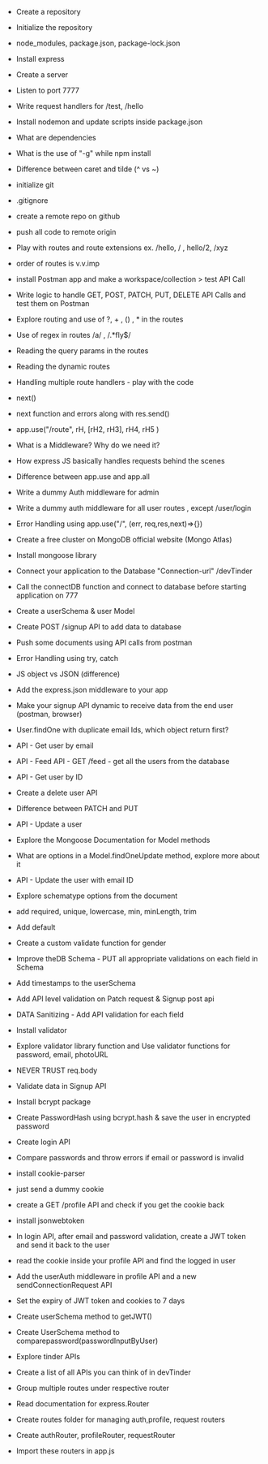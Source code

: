 - Create a repository
- Initialize the repository
- node_modules, package.json, package-lock.json
- Install express
- Create a server
- Listen to port 7777
- Write request handlers for /test, /hello
- Install nodemon and update scripts inside package.json
- What are dependencies
- What is the use of "-g" while npm install
- Difference between caret and tilde (^ vs ~)

- initialize git
- .gitignore
- create a remote repo on github
- push all code to remote origin
- Play with routes and route extensions ex. /hello, / , hello/2, /xyz
- order of routes is v.v.imp
- install Postman app and make a workspace/collection > test API Call
- Write logic to handle GET, POST, PATCH, PUT, DELETE API Calls and test them on Postman
- Explore routing and use of ?, + , () , \* in the routes
- Use of regex in routes /a/ , /.\*fly$/
- Reading the query params in the routes
- Reading the dynamic routes

- Handling multiple route handlers - play with the code
- next()
- next function and errors along with res.send()
- app.use("/route", rH, [rH2, rH3], rH4, rH5 )
- What is a Middleware? Why do we need it?
- How express JS basically handles requests behind the scenes
- Difference between app.use and app.all
- Write a dummy Auth middleware for admin
- Write a dummy auth middleware for all user routes , except /user/login
- Error Handling using app.use("/", (err, req,res,next)=>{})

- Create a free cluster on MongoDB official website (Mongo Atlas)
- Install mongoose library
- Connect your application to the Database "Connection-url" /devTinder
- Call the connectDB function and connect to database before starting application on 777
- Create a userSchema & user Model
- Create POST /signup API to add data to database
- Push some documents using API calls from postman
- Error Handling using try, catch

- JS object vs JSON (difference)
- Add the express.json middleware to your app
- Make your signup API dynamic to receive data from the end user (postman, browser)
- User.findOne with duplicate email Ids, which object return first?
- API - Get user by email
- API - Feed API - GET /feed - get all the users from the database
- API - Get user by ID
- Create a delete user API
- Difference between PATCH and PUT
- API - Update a user
- Explore the Mongoose Documentation for Model methods
- What are options in a Model.findOneUpdate method, explore more about it
- API - Update the user with email ID

- Explore schematype options from the document
- add required, unique, lowercase, min, minLength, trim
- Add default
- Create a custom validate function for gender
- Improve theDB Schema - PUT all appropriate validations on each field in Schema
- Add timestamps to the userSchema
- Add API level validation on Patch request & Signup post api
- DATA Sanitizing - Add API validation for each field
- Install validator
- Explore validator library function and Use validator functions for password, email, photoURL
- NEVER TRUST req.body

- Validate data in Signup API
- Install bcrypt package
- Create PasswordHash using bcrypt.hash & save the user in encrypted password
- Create login API
- Compare passwords and throw errors if email or password is invalid

- install cookie-parser
- just send a dummy cookie
- create a GET /profile API and check if you get the cookie back
- install jsonwebtoken
- In login API, after email and password validation, create a JWT token and send it back to the user
- read the cookie inside your profile API and find the logged in user
- Add the userAuth middleware in profile API and a new sendConnectionRequest API
- Set the expiry of JWT token and cookies to 7 days
- Create userSchema method to getJWT()
- Create UserSchema method to comparepassword(passwordInputByUser)

- Explore tinder APIs
- Create a list of all APIs you can think of in devTinder
- Group multiple routes under respective router
- Read documentation for express.Router
- Create routes folder for managing auth,profile, request routers
- Create authRouter, profileRouter, requestRouter
- Import these routers in app.js
